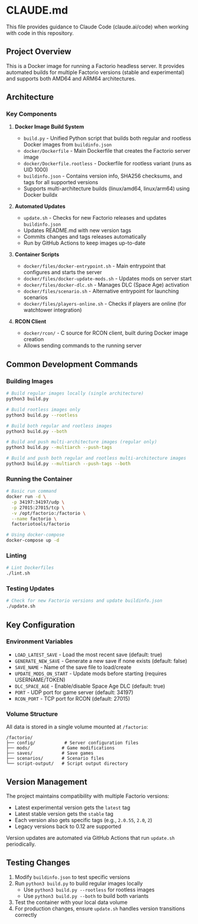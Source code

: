 # CLAUDE.md

This file provides guidance to Claude Code (claude.ai/code) when working with code in this repository.

## Project Overview

This is a Docker image for running a Factorio headless server. It provides automated builds for multiple Factorio versions (stable and experimental) and supports both AMD64 and ARM64 architectures.

## Architecture

### Key Components

1. **Docker Image Build System**
   - `build.py` - Unified Python script that builds both regular and rootless Docker images from `buildinfo.json`
   - `docker/Dockerfile` - Main Dockerfile that creates the Factorio server image
   - `docker/Dockerfile.rootless` - Dockerfile for rootless variant (runs as UID 1000)
   - `buildinfo.json` - Contains version info, SHA256 checksums, and tags for all supported versions
   - Supports multi-architecture builds (linux/amd64, linux/arm64) using Docker buildx

2. **Automated Updates**
   - `update.sh` - Checks for new Factorio releases and updates `buildinfo.json`
   - Updates README.md with new version tags
   - Commits changes and tags releases automatically
   - Run by GitHub Actions to keep images up-to-date

3. **Container Scripts**
   - `docker/files/docker-entrypoint.sh` - Main entrypoint that configures and starts the server
   - `docker/files/docker-update-mods.sh` - Updates mods on server start
   - `docker/files/docker-dlc.sh` - Manages DLC (Space Age) activation
   - `docker/files/scenario.sh` - Alternative entrypoint for launching scenarios
   - `docker/files/players-online.sh` - Checks if players are online (for watchtower integration)

4. **RCON Client**
   - `docker/rcon/` - C source for RCON client, built during Docker image creation
   - Allows sending commands to the running server

## Common Development Commands

### Building Images

```bash
# Build regular images locally (single architecture)
python3 build.py

# Build rootless images only
python3 build.py --rootless

# Build both regular and rootless images
python3 build.py --both

# Build and push multi-architecture images (regular only)
python3 build.py --multiarch --push-tags

# Build and push both regular and rootless multi-architecture images
python3 build.py --multiarch --push-tags --both
```

### Running the Container

```bash
# Basic run command
docker run -d \
  -p 34197:34197/udp \
  -p 27015:27015/tcp \
  -v /opt/factorio:/factorio \
  --name factorio \
  factoriotools/factorio

# Using docker-compose
docker-compose up -d
```

### Linting

```bash
# Lint Dockerfiles
./lint.sh
```

### Testing Updates

```bash
# Check for new Factorio versions and update buildinfo.json
./update.sh
```

## Key Configuration

### Environment Variables
- `LOAD_LATEST_SAVE` - Load the most recent save (default: true)
- `GENERATE_NEW_SAVE` - Generate a new save if none exists (default: false)
- `SAVE_NAME` - Name of the save file to load/create
- `UPDATE_MODS_ON_START` - Update mods before starting (requires USERNAME/TOKEN)
- `DLC_SPACE_AGE` - Enable/disable Space Age DLC (default: true)
- `PORT` - UDP port for game server (default: 34197)
- `RCON_PORT` - TCP port for RCON (default: 27015)

### Volume Structure
All data is stored in a single volume mounted at `/factorio`:
```
/factorio/
├── config/           # Server configuration files
├── mods/            # Game modifications
├── saves/           # Save games
├── scenarios/       # Scenario files
└── script-output/   # Script output directory
```

## Version Management

The project maintains compatibility with multiple Factorio versions:
- Latest experimental version gets the `latest` tag
- Latest stable version gets the `stable` tag
- Each version also gets specific tags (e.g., `2.0.55`, `2.0`, `2`)
- Legacy versions back to 0.12 are supported

Version updates are automated via GitHub Actions that run `update.sh` periodically.

## Testing Changes

1. Modify `buildinfo.json` to test specific versions
2. Run `python3 build.py` to build regular images locally
   - Use `python3 build.py --rootless` for rootless images
   - Use `python3 build.py --both` to build both variants
3. Test the container with your local data volume
4. For production changes, ensure `update.sh` handles version transitions correctly